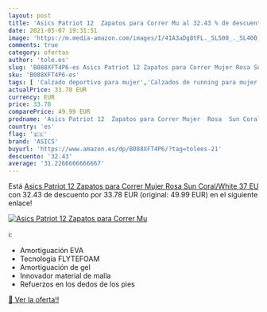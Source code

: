 ```yaml
---
layout: post
title: 'Asics Patriot 12  Zapatos para Correr Mu al 32.43 % de descuento'
date: 2021-05-07 19:31:51
image: 'https://m.media-amazon.com/images/I/41A3aDg8tFL._SL500_._SL400_.jpg'
comments: true
category: ofertas
author: 'tole.es'
slug: 'B088XFT4P6-es Asics Patriot 12 Zapatos para Correr Mujer Rosa Sun...'
sku: 'B088XFT4P6-es'
tags: [ 'Calzado deportivo para mujer','Calzados de running para mujer','Calzados para correr en asfalto para mujer','Zapatillas y calzado deportivo para mujer','Zapatos','Zapatos para mujer','Zapatos y complementos','asics','zapatos', ]
actualPrice: 33.78 EUR
currency: EUR
price: 33.78
comparePrice: 49.99 EUR
prodname: 'Asics Patriot 12  Zapatos para Correr Mujer  Rosa  Sun Coral/White   37 EU'
country: 'es'
flag: '🇪🇸'
brand: 'ASICS'
buyurl: 'https://www.amazon.es/dp/B088XFT4P6/?tag=tolees-21'
descuento: '32.43'
average: '31.2266666666667'
---
```


Está [Asics Patriot 12  Zapatos para Correr Mujer  Rosa  Sun Coral/White   37 EU](https://www.amazon.es/dp/B088XFT4P6/?tag=tolees-21) con 32.43 de descuento por 33.78 EUR (original: 49.99 EUR) en el siguiente enlace!

[![Asics Patriot 12  Zapatos para Correr Mu](https://m.media-amazon.com/images/I/41A3aDg8tFL._SL500_._SL400_.jpg)](https://www.amazon.es/dp/B088XFT4P6/?tag=tolees-21)

ℹ️:

- Amortiguación EVA
- Tecnología FLYTEFOAM
- Amortiguación de gel
- Innovador material de malla
- Refuerzos en los dedos de los pies

[🛒 Ver la oferta!!](https://www.amazon.es/dp/B088XFT4P6/?tag=tolees-21)
